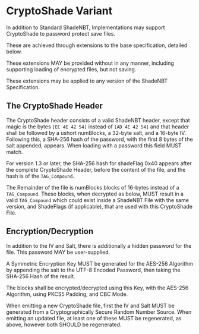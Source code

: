 # CryptoShade Variant 

In addition to Standard ShadeNBT, Implementations may support CryptoShade to password protect save files. 

These are achieved through extensions to the base specification, detailed below. 

These extensions MAY be provided without in any manner, including supporting loading of encrypted files, but not saving. 

These extensions may be applied to any version of the ShadeNBT Specification.

## The CryptoShade Header

The CryptoShade header consists of a valid ShadeNBT header, except that magic is the bytes `[EC 4E 42 54]` instead of `[AD 4E 42 54]` and that header shall be followed by a ushort numBlocks, a 32-byte salt, and a 16-byte IV. 
Following this, a SHA-256 hash of the password, with the first 8 bytes of the salt appended, appears. When loading with a password this field MUST match.

For version 1.3 or later, the SHA-256 hash for shadeFlag 0x40 appears after the complete CryptoShade Header, before the content of the file, and the hash is of the `TAG_Compound`. 

The Remainder of the file is numBlocks blocks of 16-bytes instead of a `TAG_Compound`. These blocks, when decrypted as below, MUST result in a valid `TAG_Compound` which could exist inside a ShadeNBT File with the same version, and ShadeFlags (if applicable), that are used with this CryptoShade File. 



## Encryption/Decryption

In addition to the IV and Salt, there is additionally a hidden password for the file. This password MAY be user-supplied. 

A Symmetric Encryption Key MUST be generated for the AES-256 Algorithm by appending the salt to the UTF-8 Encoded Password, then taking the SHA-256 Hash of the result. 

The blocks shall be encrypted/decrypted using this Key, with the AES-256 Algorithm, using PKCS5 Padding, and CBC Mode. 

When emitting a new CryptoShade file, first the IV and Salt MUST be generated from a Cryptographically Secure Random Number Source. When emitting an updated file, at least one of these MUST be regenerated, as above, however both SHOULD be regenerated.